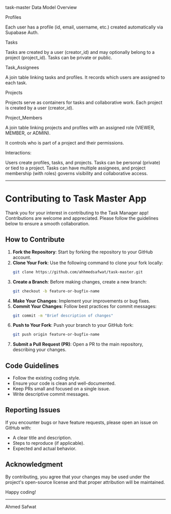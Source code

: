 task-master Data Model Overview

Profiles

Each user has a profile (id, email, username, etc.) created automatically via Supabase Auth.

Tasks

Tasks are created by a user (creator_id) and may optionally belong to a project (project_id).
Tasks can be private or public.

Task_Assignees

A join table linking tasks and profiles.
It records which users are assigned to each task.

Projects

Projects serve as containers for tasks and collaborative work.
Each project is created by a user (creator_id).

Project_Members

A join table linking projects and profiles with an assigned role (VIEWER, MEMBER, or ADMIN).

It controls who is part of a project and their permissions.

Interactions:

Users create profiles, tasks, and projects.
Tasks can be personal (private) or tied to a project.
Tasks can have multiple assignees, and project membership (with roles) governs visibility and collaborative access.

---

# Contributing to Task Master App

Thank you for your interest in contributing to the Task Manager app! Contributions are welcome and appreciated. Please follow the guidelines below to ensure a smooth collaboration.

## How to Contribute

1. **Fork the Repository**: Start by forking the repository to your GitHub account.
2. **Clone Your Fork**: Use the following command to clone your fork locally:
   ```sh
   git clone https://github.com/ahhmedsafwat/task-master.git
   ```
3. **Create a Branch**: Before making changes, create a new branch:
   ```sh
   git checkout -b feature-or-bugfix-name
   ```
4. **Make Your Changes**: Implement your improvements or bug fixes.
5. **Commit Your Changes**: Follow best practices for commit messages:
   ```sh
   git commit -m "Brief description of changes"
   ```
6. **Push to Your Fork**: Push your branch to your GitHub fork:
   ```sh
   git push origin feature-or-bugfix-name
   ```
7. **Submit a Pull Request (PR)**: Open a PR to the main repository, describing your changes.

## Code Guidelines

- Follow the existing coding style.
- Ensure your code is clean and well-documented.
- Keep PRs small and focused on a single issue.
- Write descriptive commit messages.

## Reporting Issues

If you encounter bugs or have feature requests, please open an issue on GitHub with:

- A clear title and description.
- Steps to reproduce (if applicable).
- Expected and actual behavior.

## Acknowledgment

By contributing, you agree that your changes may be used under the project's open-source license and that proper attribution will be maintained.

Happy coding!

---

Ahmed Safwat
